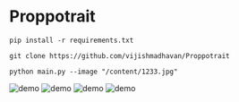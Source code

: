 # Proppotrait

```shell
pip install -r requirements.txt
```

```shell
git clone https://github.com/vijishmadhavan/Proppotrait
```

```shell
python main.py --image "/content/1233.jpg"
```

![demo](https://github.com/vijishmadhavan/Proppotrait/blob/master/images/Screenshot%202022-09-05%20190820.jpg)
![demo](https://github.com/vijishmadhavan/Proppotrait/blob/master/images/Screenshot%202022-09-05%20191553.jpg)
![demo](https://github.com/vijishmadhavan/Proppotrait/blob/master/images/Screenshot%202022-09-05%20191619.jpg)
![demo](https://github.com/vijishmadhavan/Proppotrait/blob/master/images/4.jpg)
